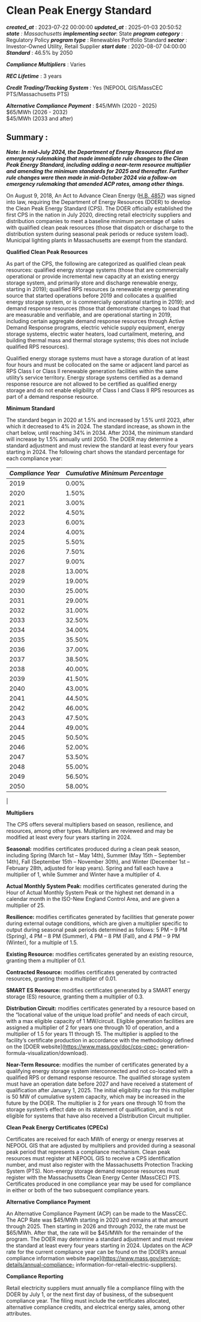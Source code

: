 # Clean Peak Energy Standard 
 ***created_at*** : 2023-07-22 00:00:00 
 ***updated_at*** : 2025-01-03 20:50:52 
 ***state** : Massachusetts 
 **implementing sector***: State 
 ***program category*** : Regulatory Policy 
 ***program type*** : Renewables Portfolio Standard 
 ***sector*** : Investor-Owned Utility, Retail Supplier 
 ***start date*** : 2020-08-07 04:00:00 
 ***Standard*** : 46.5% by 2050

 
 ***Compliance Multipliers*** : Varies

 
 ***REC Lifetime*** : 3 years

 
 ***Credit Trading/Tracking System*** : Yes (NEPOOL GIS/MassCEC PTS/Massachusetts PTS)

 
 ***Alternative Compliance Payment*** : $45/MWh (2020 - 2025)  
$65/MWh (2026 - 2032)  
$45/MWh (2033 and after)

 
 ## Summary : 
 _**Note: In mid-July 2024, the Department of Energy Resources filed an
emergency rulemaking that made immediate rule changes to the Clean Peak Energy
Standard, including adding a near-term resource multiplier and amending the
minimum standards for 2025 and thereafter. Further rule changes were then made
in mid-October 2024 via a follow-on emergency rulemaking that amended ACP
rates, among other things.**_

On August 9, 2018, An Act to Advance Clean Energy ([H.B.
4857](https://malegislature.gov/Bills/190/H4857)) was signed into law,
requiring the Department of Energy Resources (DOER) to develop the Clean Peak
Energy Standard (CPS). The DOER officially established the first CPS in the
nation in July 2020, directing retail electricity suppliers and distribution
companies to meet a baseline minimum percentage of sales with qualified clean
peak resources (those that dispatch or discharge to the distribution system
during seasonal peak periods or reduce system load). Municipal lighting plants
in Massachusetts are exempt from the standard.

**Qualified Clean Peak Resources**

As part of the CPS, the following are categorized as qualified clean peak
resources: qualified energy storage systems (those that are commercially
operational or provide incremental new capacity at an existing energy storage
system, and primarily store and discharge renewable energy, starting in 2019);
qualified RPS resources (a renewable energy generating source that started
operations before 2019 and collocates a qualified energy storage system, or is
commercially operational starting in 2019); and demand response resources
(those that demonstrate changes to load that are measurable and verifiable,
and are operational starting in 2019, including certain aggregate demand
response resources through Active Demand Response programs, electric vehicle
supply equipment, energy storage systems, electric water heaters, load
curtailment, metering, and building thermal mass and thermal storage systems;
this does not include qualified RPS resources).

Qualified energy storage systems must have a storage duration of at least four
hours and must be collocated on the same or adjacent land parcel as RPS Class
I or Class II renewable generation facilities within the same utility’s
service territory. Energy storage systems certified as a demand response
resource are not allowed to be certified as qualified energy storage and do
not enable eligibility of Class I and Class II RPS resources as part of a
demand response resource.

**Minimum Standard**

The standard began in 2020 at 1.5% and increased by 1.5% until 2023, after
which it decreased to 4% in 2024. The standard increase, as shown in the chart
below, until reaching 34% in 2034. After 2034, the minimum standard will
increase by 1.5% annually until 2050. The DOER may determine a standard
adjustment and must review the standard at least every four years starting in
2024. The following chart shows the standard percentage for each compliance
year:

**_Compliance Year_** | **_Cumulative Minimum Percentage_**  
---|---  
2019 | 0.00%  
2020 | 1.50%  
2021 | 3.00%  
2022 | 4.50%  
2023 | 6.00%  
2024 | 4.00%  
2025 | 5.50%  
2026 | 7.50%  
2027 | 9.00%  
2028 | 13.00%  
2029 | 19.00%  
2030 | 25.00%  
2031 | 29.00%  
2032 | 31.00%  
2033 | 32.50%  
2034 | 34.00%  
2035 | 35.50%  
2036 | 37.00%  
2037 | 38.50%  
2038 | 40.00%  
2039 | 41.50%  
2040 | 43.00%  
2041 | 44.50%  
2042 | 46.00%  
2043 | 47.50%  
2044 | 49.00%  
2045 | 50.50%  
2046 | 52.00%  
2047 | 53.50%  
2048 | 55.00%  
2049 | 56.50%  
2050 | 58.00%  
|  
  
**Multipliers**

The CPS offers several multipliers based on season, resilience, and resources,
among other types. Multipliers are reviewed and may be modified at least every
four years starting in 2024.

__Seasonal:__ modifies certificates produced during a clean peak season,
including Spring (March 1st – May 14th), Summer (May 15th – September 14th),
Fall (September 15th – November 30th), and Winter (December 1st – February
28th, adjusted for leap years). Spring and fall each have a multiplier of 1,
while Summer and Winter have a multiplier of 4.

__Actual Monthly System Peak:__ modifies certificates generated during the
Hour of Actual Monthly System Peak or the highest net demand in a calendar
month in the ISO-New England Control Area, and are given a multiplier of 25.

__Resilience:__ modifies certificates generated by facilities that generate
power during external outage conditions, which are given a multiplier specific
to output during seasonal peak periods determined as follows: 5 PM – 9 PM
(Spring), 4 PM – 8 PM (Summer), 4 PM – 8 PM (Fall), and 4 PM – 9 PM (Winter),
for a multiple of 1.5.

 __Existing Resource:__ modifies certificates generated by an existing
resource, granting them a multiplier of 0.1.

__Contracted Resource:__ modifies certificates generated by contracted
resources, granting them a multiplier of 0.01.

__SMART ES Resource:__ modifies certificates generated by a SMART energy
storage (ES) resource, granting them a multiplier of 0.3.

__Distribution Circuit:__ modifies certificates generated by a resource based
on the “locational value of the unique load profile” and needs of each
circuit, with a max eligible capacity of 1 MW/circuit. Eligible generation
facilities are assigned a multiplier of 2 for years one through 10 of
operation, and a multiplier of 1.5 for years 11 through 15. The multiplier is
applied to the facility’s certificate production in accordance with the
methodology defined on the [DOER website](https://www.mass.gov/doc/cps-cpec-
generation-formula-visualization/download).

 __Near-Term Resource:__ modifies the number of certificates generated by a
qualifying energy storage system interconnected and not co-located with a
qualified RPS or demand response resource. The qualified storage system must
have an operation date before 2027 and have received a statement of
qualification after January 1, 2025. The initial eligibility cap for this
multiplier is 50 MW of cumulative system capacity, which may be increased in
the future by the DOER. The multiplier is 2 for years one through 10 from the
storage system’s effect date on its statement of qualification, and is not
eligible for systems that have also received a Distribution Circuit
multiplier.

**Clean Peak Energy Certificates (CPECs)**

Certificates are received for each MWh of energy or energy reserves at NEPOOL
GIS that are adjusted by multipliers and provided during a seasonal peak
period that represents a compliance mechanism. Clean peak resources must
register at NEPOOL GIS to receive a CPS identification number, and must also
register with the Massachusetts Protection Tracking System (PTS). Non-energy
storage demand response resources must register with the Massachusetts Clean
Energy Center (MassCEC) PTS. Certificates produced in one compliance year may
be used for compliance in either or both of the two subsequent compliance
years.

**Alternative Compliance Payment**

An Alternative Compliance Payment (ACP) can be made to the MassCEC. The ACP
Rate was $45/MWh starting in 2020 and remains at that amount through 2025.
Then starting in 2026 and through 2032, the rate must be $65/MWh. After that,
the rate will be $45/MWh for the remainder of the program. The DOER may
determine a standard adjustment and must review the standard at least every
four years starting in 2024. Updates on the ACP rate for the current
compliance year can be found on the [DOER’s annual compliance information
website page](https://www.mass.gov/service-details/annual-compliance-
information-for-retail-electric-suppliers).

**Compliance Reporting**

Retail electricity suppliers must annually file a compliance filing with the
DOER by July 1, or the next first day of business, of the subsequent
compliance year. The filing must include the certificates allocated,
alternative compliance credits, and electrical energy sales, among other
attributes.

 
 